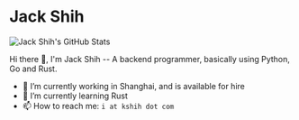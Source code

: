 # Jack Shih


![Jack Shih's GitHub Stats](https://github-readme-stats.vercel.app/api?username=nkypy&show_icons=true)

Hi there 👋, I'm Jack Shih -- A backend programmer, basically using Python, Go and Rust.

- 🔭 I’m currently working in Shanghai, and is available for hire
- 🌱 I’m currently learning Rust
- 📫 How to reach me: ```i at kshih dot com```
